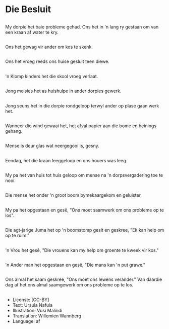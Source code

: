 # Die Besluit

##
My dorpie het baie probleme gehad. Ons het in 'n lang ry gestaan om van een kraan af water te kry.

##
Ons het gewag vir ander om kos te skenk.

##
Ons het vroeg reeds ons huise gesluit teen diewe.

##
'n Klomp kinders het die skool vroeg verlaat.

##
Jong meisies het as huishulpe in ander dorpies gewerk.

##
Jong seuns het in die dorpie rondgeloop terwyl ander op plase gaan werk het.

##
Wanneer die wind gewaai het, het afval papier aan die bome en heinings gehang.

##
Mense is deur glas wat neergegooi is, gesny.

##
Eendag, het die kraan leeggeloop en ons houers was leeg.

##
My pa het van huis tot huis geloop om mense na 'n dorpsvergadering toe te nooi.

##
Die mense het onder 'n groot boom bymekaargekom en geluister.

##
My pa het opgestaan en gesê, "Ons moet saamwerk om ons probleme op te los".

##
Die agt-jarige Juma het op 'n boomstomp gesit en geskree, "Ek kan help om op te ruim."

##
'n Vrou het gesê, "Die vrouens kan my help om groente te kweek vir kos."

##
'n Ander man het opgestaan en gesê, "Die mans kan 'n put grawe."

##
Ons almal het saam geskree, "Ons moet ons lewens verander." Van daardie dag af het ons almal saamgewerk om ons probleme op te los.

##
* License: [CC-BY]
* Text: Ursula Nafula
* Illustration: Vusi Malindi
* Translation: Willemien Wannberg
* Language: af
